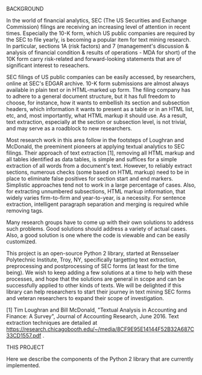 BACKGROUND

In the world of financial analytics, SEC (The US Securities and Exchange Commission) filings are receiving an increasing level of attention in recent times. Especially the 10-K form, which US public companies are required by the SEC to file yearly, is becoming a popular item for text mining research. In particular, sections 1A (risk factors) and 7 (management's discussion & analysis of financial condition & results of operations - MDA for short) of the 10K form carry risk-related and forward-looking statements that are of significant interest to reseachers.

SEC filings of US public companies can be easily accessed, by researchers, online at SEC's EDGAR archive. 10-K form submissions are almost always available in plain text or in HTML-marked up form. The filing company has to adhere to a general document structure, but it has full freedom to choose, for instance, how it wants to embellish its section and subsection headers, which information it wants to present as a table or in an HTML list, etc, and, most importantly, what HTML markup it should use. As a result, text extraction, especially at the section or subsection level, is not trivial, and may serve as a roadblock to new researchers.

Most research work in this area follow in the footsteps of Loughran and McDonald, the preeminent pioneers at applying textual analytics to SEC filings. Their approach of text extraction [1], removing all HTML markup and all tables identified as data tables, is simple and suffices for a simple extraction of all words from a document's text. However, to reliably extract sections, numerous checks (some based on HTML markup) need to be in place to eliminate false positives for section start and end markers. Simplistic approaches tend not to work in a large percentage of cases. Also, for extracting unnumbered subsections, HTML markup information, that widely varies firm-to-firm and year-to-year, is a necessity. For sentence extraction, intelligent paragraph separation and merging is required while removing tags.

Many research groups have to come up with their own solutions to address such problems. Good solutions should address a variety of actual cases. Also, a good solution is one where the code is viewable and can be easily customized.

This project is an open-source Python 2 library, started at Rensselaer Polytechnic Institute, Troy, NY, specifically targetting text extraction, preprocessing and postprocessing of SEC forms (at least for the time being). We wish to keep adding a few solutions at a time to help with these processes, and hope that the solutions are general in scope and can be successfully applied to other kinds of texts. We will be delighted if this library can help researchers to start their journey in text mining SEC forms and veteran researchers to expand their scope of investigation.


[1] Tim Loughran and Bill McDonald, "Textual Analysis in Accounting and Finance: A Survey", Journal of Accounting Research, June 2016.
Text extraction techniques are detailed at https://research.chicagobooth.edu/~/media/8CF9E95E14144F52B32A687C33CD1557.pdf .



THIS PROJECT

Here we describe the components of the Python 2 library that are currently implemented.
